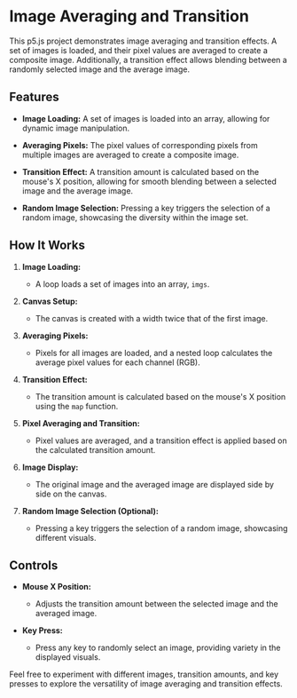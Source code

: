 # Image Averaging and Transition

This p5.js project demonstrates image averaging and transition effects. A set of images is loaded, and their pixel values are averaged to create a composite image. Additionally, a transition effect allows blending between a randomly selected image and the average image.

## Features

- **Image Loading:** A set of images is loaded into an array, allowing for dynamic image manipulation.

- **Averaging Pixels:** The pixel values of corresponding pixels from multiple images are averaged to create a composite image.

- **Transition Effect:** A transition amount is calculated based on the mouse's X position, allowing for smooth blending between a selected image and the average image.

- **Random Image Selection:** Pressing a key triggers the selection of a random image, showcasing the diversity within the image set.

## How It Works

1. **Image Loading:**
   - A loop loads a set of images into an array, `imgs`.

2. **Canvas Setup:**
   - The canvas is created with a width twice that of the first image.

3. **Averaging Pixels:**
   - Pixels for all images are loaded, and a nested loop calculates the average pixel values for each channel (RGB).

4. **Transition Effect:**
   - The transition amount is calculated based on the mouse's X position using the `map` function.

5. **Pixel Averaging and Transition:**
   - Pixel values are averaged, and a transition effect is applied based on the calculated transition amount.

6. **Image Display:**
   - The original image and the averaged image are displayed side by side on the canvas.

7. **Random Image Selection (Optional):**
   - Pressing a key triggers the selection of a random image, showcasing different visuals.

## Controls

- **Mouse X Position:**
   - Adjusts the transition amount between the selected image and the averaged image.

- **Key Press:**
   - Press any key to randomly select an image, providing variety in the displayed visuals.

Feel free to experiment with different images, transition amounts, and key presses to explore the versatility of image averaging and transition effects.
